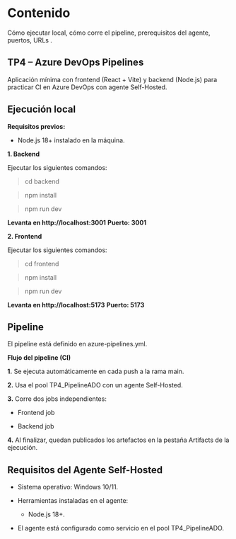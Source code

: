 # Contenido

Cómo ejecutar local, cómo corre el pipeline, prerequisitos del agente, puertos, URLs .

## TP4 – Azure DevOps Pipelines

Aplicación mínima con frontend (React + Vite) y backend (Node.js) para practicar CI en Azure DevOps con agente Self-Hosted.

## Ejecución local

**Requisitos previos:**

- Node.js 18+ instalado en la máquina.

**1. Backend**

Ejecutar los siguientes comandos:

> cd backend

> npm install

> npm run dev

__Levanta en http://localhost:3001__
__Puerto: 3001__

**2. Frontend**

Ejecutar los siguientes comandos:

> cd frontend

> npm install

> npm run dev

__Levanta en http://localhost:5173__
__Puerto: 5173__

## Pipeline

El pipeline está definido en azure-pipelines.yml.

**Flujo del pipeline (CI)**

**1.** Se ejecuta automáticamente en cada push a la rama main.

**2.** Usa el pool TP4_PipelineADO con un agente Self-Hosted.

**3.** Corre dos jobs independientes:

  - Frontend job 

  - Backend job 

**4.** Al finalizar, quedan publicados los artefactos en la pestaña Artifacts de la ejecución.

## Requisitos del Agente Self-Hosted

- Sistema operativo: Windows 10/11.

- Herramientas instaladas en el agente:

  - Node.js 18+.

- El agente está configurado como servicio en el pool TP4_PipelineADO.



